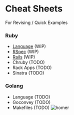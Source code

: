 # Cheat Sheets
For Revising / Quick Examples    

### Ruby
- [Language](ruby/ruby.md) (WIP)  
- [RSpec](ruby/rspec.md) (WIP)  
- [Rails](ruby/rails.md) (WIP)  
- Chruby (TODO)
- Rack Apps (TODO)  
- Sinatra (TODO)  

### Golang
- Language (TODO)
- Goconvey (TODO)
- Makefiles (TODO)
![homer](https://frinkiac.com/meme/S05E03/691239.jpg?b64lines=SSBXT1JLRUQgSU4gQSBOVUNMRUFSCiBQT1dFUiBQTEFOVCBGT1IgMTAgWUVBUlMsCiBBTkQsIFVILCBJIFRISU5LIEkgS05PVwogSE9XIEEgUFJPVE9OIEFDQ0VMRVJBVE9SCiBXT1JLUy4=)
